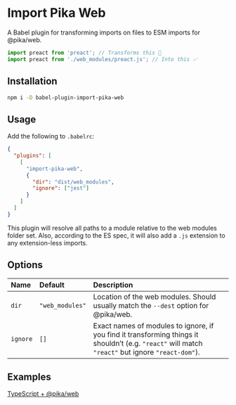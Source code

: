 # Import Pika Web

A Babel plugin for transforming imports on files to ESM imports for @pika/web.

```js
import preact from 'preact'; // Transforms this 🚫
import preact from './web_modules/preact.js'; // Into this ✅
```

## Installation

```bash
npm i -D babel-plugin-import-pika-web
```

## Usage

Add the following to `.babelrc`:

```json
{
  "plugins": [
    [
      "import-pika-web",
      {
        "dir": "dist/web_modules",
        "ignore": ["jest"]
      }
    ]
  ]
}
```

This plugin will resolve all paths to a module relative to the web modules
folder set. Also, according to the ES spec, it will also add a `.js`
extension to any extension-less imports.

## Options

| Name     | Default         | Description                                                                                                                                       |
| :------- | :-------------- | :------------------------------------------------------------------------------------------------------------------------------------------------ |
| `dir`    | `"web_modules"` | Location of the web modules. Should usually match the `--dest` option for @pika/web.                                                              |
| `ignore` | `[]`            | Exact names of modules to ignore, if you find it transforming things it shouldn’t (e.g. `"react"` will match `"react"` but ignore `"react-dom"`). |

## Examples

[TypeScript + @pika/web][pika-web-preact]

[pika-web-preact]: https://github.com/dangodev/pika-web-preact
